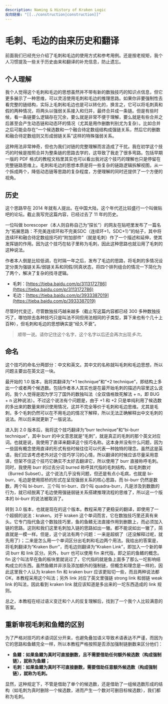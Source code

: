 ```yaml
---
description: Naming & History of Kraken Logic
反向链接: "[[../construction|construction]]"
---
```


# 毛刺、毛边的由来历史和翻译

前面我们已经充分介绍了毛刺和毛边的使用方式和参考用例。还是按老规矩，我个人习惯提及一些关于历史由来和翻译的补充信息，防止遗忘。

## 个人理解 <a href="#personal-interpretion" id="personal-interpretion"></a>

我个人觉得这个毛刺和毛边的思想虽然并不带有新的数独技巧的知识点信息，但它更多展示了一种思维，可以灵活使用毛刺和毛边的推理思路。如果你非要强制性去看完整的链结构，实际上毛刺和毛边也是可以转化的，换言之，它可以将毛刺真和假的两种情况，将两头以强弱关系接入和归并，最终合并成一条链。但是有些时候，看一条链要么逻辑存在冗余，要么就是非常不便于理解，要么就是有些合并之后甚至会产生动态链和动态环的情况（尤其是用作删数判别尤为复杂）。比如合并之后可能会存在“一个候选数和一个融合待定数组结构成强链关系，然后它的删数和融合待定数组则又形成弱链关系”这样的特殊强弱关系。

这种用法非常神奇，但也为我们对链的完整理解而言造成了干扰。我在初学这个技巧的时候是按照合并为整条链的思路去学的，这导致了我走了很多弯路。包括早期一版的 PDF 格式的教程文档里其实也可以看出我对这个技巧的理解也只是停留在完整链路思维上。毛刺和毛边的思想本质是将一些复杂的链路逻辑拆解视图，从一个拆成两个，降低动态链等思路的复杂程度，方便理解的同时还提供了一个方便的视角。

## 历史 <a href="#history" id="history"></a>

这个思路早在 2014 年就有人提出。在中国大陆，这个年代还比较盛行一个叫做贴吧的论坛。截止我写完这篇内容，已经过去了 11 年的历史。

一位叫做 borescoper（本人则自称自己为“探长”）的网友在贴吧里发布了一篇名为“拓展思路：不完美连续环和不完美SDC（连续环+1，SDC+1）”的帖子，其中将连续环和融合待定数组技巧的“附加部件”（就是毛刺）作了一个描述和延伸，使其发挥链的作用。因为这个技巧在帖子里称为毛刺，因此这种思路也就沿用了毛刺的这种说法。

作者本人倒是比较低调，在时隔一年之后，发布了毛边的思路，将毛刺的多情况设定分类为强链关系/弱链关系和同假/同真状态，将四个排列组合的情况一下简化为了两个，解决了复杂的找寻逻辑。

* 毛刺：[https://tieba.baidu.com/p/3113172786](https://tieba.baidu.com/p/3113172786)
* 毛边：[https://tieba.baidu.com/p/3933387019](https://tieba.baidu.com/p/3933387019)

尽管时代变迁，尽管数独技巧越来越多（截止写这篇内容都已经 300 多种数独技巧了，哪怕除去各种技巧只是叫法不同但用法相同的子类型，算下来也有个几十上百种），但毛刺和毛边的思想确实是“经久不衰”。

> 顺带一说。请你记住这个名字，这个名字以后还会再次出&#x73B0;_&#x591A;次_。

## 命名 <a href="#naming" id="naming"></a>

这个技巧的命名分两部分：中文和英文。其中文的名称就叫毛刺和毛边思想，所以问题主要出在英文这一块。

最开始的 1.0 版本，我将其翻译为“+1 technique”和“+2 technique”，即结构上多出一个或者两个候选数。包括作者本人其实也是在最开始毛刺的描述内容里这么说的。我个人觉得是因为学习了国外的数独叫法（全双值格致死解法 + n，即 BUG + n 这种说法）。不过这个说法有个问题是，由于 +1 和 +2 只是单纯利用了候选数的多出来的数量来辨识使用情况，这并不完全等价于毛刺和毛边思维。尤其是毛刺，多个毛刺仍然可以在不用毛边的情况下解释，所以无法正确解释出中文毛刺的说法。所以后来就更新了一版说法。

进入到 2.0 版本后，我将这个技巧翻译为“burr technique”和“bi-burr technique”，其中 burr 的中文意思就是“毛刺”，就是真正的毛刺的那个英文对应词。也就是说，我使用了直译来翻译这个技巧名称。这本身并没有什么问题，因为一些固有概念使用直译的形式有些时候往往可以代表一种独特的理念。虽然这是英语，我们应该考虑老外对这个技巧学习的心情，所以翻译的时候应该尽量采用意译，但架不住这个技巧它确实不太好去翻译它，所以使用了 burr 直接称呼毛刺。同时，我使用 burr 的过去分词 burred 称呼其代指的毛刺结构，如毛刺数对（Burred Subset）。这个说法几乎没有问题，但还是有点小毛病，也就是 bi-burr。毛边是使用搭桥的形式在呈现强弱关系的核心思路，而 bi-burr 仍然是数数，两个叫 bi-burr、三个叫 tri-burr、四个叫 quadra-burr，凡是涉及到数数的行为，就已经脱离了毛边使用强链弱链关系搭建推理流程的思维了，所以这一个版本的 bi-burr 的说法被取消了。

转到 3.0 版本，也就是现在的这个版本。教程采用了更稳妥的翻译，即使用了一个超纲的说法：kraken。对于 kraken 这个单词而言，它在数独技巧里还真有来头。它专门指代鱼这个数独技巧里，鱼的鱼鳍无法直接作用到删数上，而必须加入链的思路。这则和我们这里毛刺加入链的思路如出一辙。都不能说如出一辙了，简直就是一模一样。但是，这个说法有两个问题：一来是超纲了（还没解释过呢，就先用了）；二来是怎么用一个单词区分出毛刺和毛边两个用法。我给出的答案是，将毛刺翻译为“Kraken Burr”，而毛边则翻译为“Kraken Link”，即加入一个新的单词 burr 和 link 区分。另外，burr 也可以使用 fin 来代指，即之前的鱼鳍的概念。fin 这个叫法早在鱼的板块里就说过了，它代指的就是鱼上面多了那么一坨影响结构成立的东西。虽然鱼鳍并非涉及添加额外的强制链，但概念和理念是一样的，因此这里我个人认为 kraken fin 和 kraken burr 应该更贴切一些，而且两种说法都 OK，本教程采用这个叫法；另外 link 对应了英文里强链 strong link 和弱链 weak link 的叫法，因此看到 kraken link 就应该知道是多出来的一坨东西造成的 link 规则。

总之，本教程在经过语义变迁和个人的反复理解后，找到了一个我个人比较满意的答案。

## 重新审视毛刺和鱼鳍的区别 <a href="#review-difference-between-kraken-burr-and-fin" id="review-difference-between-kraken-burr-and-fin"></a>

为了严格对技巧的术语词区分开来，也避免叠加语义导致术语表达不严谨，而因为它的思路和鱼鳍完全一样，所以本教程严格按照是否添加强制链删数来区分他们：

* **鱼鳍：如果鱼鳍为真时可直接删数，且不需要借助任何额外候选数（构成强制链），就称为鱼鳍；**
* **毛刺：如果鱼鳍为真时不可直接删数，需要借助任意额外候选数（构成强制链），就称为毛刺。**

显然，这种规定下，不管是借助了单个的候选数，还是借助了一组候选数形成的结构（如毛刺为真时删除一个候选数，进而产生一个数对可删目标候选数），我们都称为毛刺。
